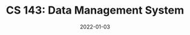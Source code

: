 ---
title: "CS 143: Data Management System"
collection: teaching
type: "Undergraduate"
venue: "UCLA"
date: 2022-01-03
---